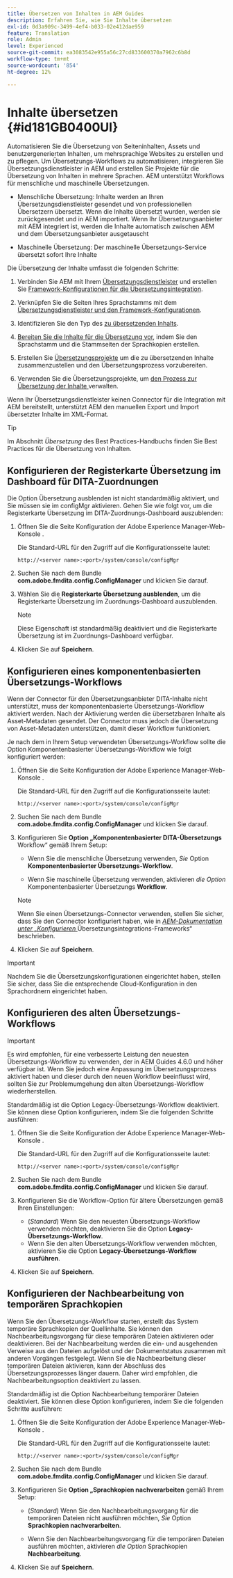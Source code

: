 ```yaml
---
title: Übersetzen von Inhalten in AEM Guides
description: Erfahren Sie, wie Sie Inhalte übersetzen
exl-id: 0d3a909c-3499-4ef4-b033-02e412dae959
feature: Translation
role: Admin
level: Experienced
source-git-commit: ea3083542e955a56c27cd833600370a7962c6b8d
workflow-type: tm+mt
source-wordcount: '854'
ht-degree: 12%

---
```


# Inhalte übersetzen {#id181GB0400UI}

Automatisieren Sie die Übersetzung von Seiteninhalten, Assets und benutzergenerierten Inhalten, um mehrsprachige Websites zu erstellen und zu pflegen. Um Übersetzungs-Workflows zu automatisieren, integrieren Sie Übersetzungsdienstleister in AEM und erstellen Sie Projekte für die Übersetzung von Inhalten in mehrere Sprachen. AEM unterstützt Workflows für menschliche und maschinelle Übersetzungen.

- Menschliche Übersetzung: Inhalte werden an Ihren Übersetzungsdienstleister gesendet und von professionellen Übersetzern übersetzt. Wenn die Inhalte übersetzt wurden, werden sie zurückgesendet und in AEM importiert. Wenn Ihr Übersetzungsanbieter mit AEM integriert ist, werden die Inhalte automatisch zwischen AEM und dem Übersetzungsanbieter ausgetauscht

- Maschinelle Übersetzung: Der maschinelle Übersetzungs-Service übersetzt sofort Ihre Inhalte


Die Übersetzung der Inhalte umfasst die folgenden Schritte:

1. Verbinden Sie AEM mit Ihrem [Übersetzungsdienstleister](https://helpx.adobe.com/de/experience-manager/6-5/sites/administering/using/tc-tic.html#ConnectingtoaTranslationServiceProvider) und erstellen Sie [Framework-Konfigurationen für die Übersetzungsintegration](https://helpx.adobe.com/de/experience-manager/6-5/sites/administering/using/tc-tic.html#CreatingaTranslationIntegrationConfiguration).

1. Verknüpfen Sie die Seiten Ihres Sprachstamms mit dem [Übersetzungsdienstleister und den Framework-Konfigurationen](https://helpx.adobe.com/de/experience-manager/6-5/sites/administering/using/tc-tic.html#ConfiguringPagesforTranslation).

1. Identifizieren Sie den Typ des [zu übersetzenden Inhalts](https://helpx.adobe.com/de/experience-manager/6-5/sites/administering/using/tc-rules.html).

1. [Bereiten Sie die Inhalte für die Übersetzung vor](https://helpx.adobe.com/de/experience-manager/6-5/sites/administering/using/tc-prep.html), indem Sie den Sprachstamm und die Stammseiten der Sprachkopien erstellen.

1. Erstellen Sie [Übersetzungsprojekte](https://helpx.adobe.com/de/experience-manager/6-5/sites/administering/using/tc-manage.html) um die zu übersetzenden Inhalte zusammenzustellen und den Übersetzungsprozess vorzubereiten.

1. Verwenden Sie die Übersetzungsprojekte, um [den Prozess zur Übersetzung der Inhalte ](https://helpx.adobe.com/de/experience-manager/6-5/sites/administering/using/tc-manage.html) verwalten.


Wenn Ihr Übersetzungsdienstleister keinen Connector für die Integration mit AEM bereitstellt, unterstützt AEM den manuellen Export und Import übersetzter Inhalte im XML-Format.

>[!TIP]
>
> Im Abschnitt *Übersetzung* des Best Practices-Handbuchs finden Sie Best Practices für die Übersetzung von Inhalten.

## Konfigurieren der Registerkarte Übersetzung im Dashboard für DITA-Zuordnungen

Die Option Übersetzung ausblenden ist nicht standardmäßig aktiviert, und Sie müssen sie im configMgr aktivieren. Gehen Sie wie folgt vor, um die Registerkarte Übersetzung im DITA-Zuordnungs-Dashboard auszublenden:

1. Öffnen Sie die Seite Konfiguration der Adobe Experience Manager-Web-Konsole .

   Die Standard-URL für den Zugriff auf die Konfigurationsseite lautet:

   ```http
   http://<server name>:<port>/system/console/configMgr
   ```

1. Suchen Sie nach dem Bundle **com.adobe.fmdita.config.ConfigManager** und klicken Sie darauf.

1. Wählen Sie die **Registerkarte Übersetzung ausblenden**, um die Registerkarte Übersetzung im Zuordnungs-Dashboard auszublenden.

   >[!NOTE]
   >
   > Diese Eigenschaft ist standardmäßig deaktiviert und die Registerkarte Übersetzung ist im Zuordnungs-Dashboard verfügbar.

1. Klicken Sie auf **Speichern**.

## Konfigurieren eines komponentenbasierten Übersetzungs-Workflows

Wenn der Connector für den Übersetzungsanbieter DITA-Inhalte nicht unterstützt, muss der komponentenbasierte Übersetzungs-Workflow aktiviert werden. Nach der Aktivierung werden die übersetzbaren Inhalte als Asset-Metadaten gesendet. Der Connector muss jedoch die Übersetzung von Asset-Metadaten unterstützen, damit dieser Workflow funktioniert.

Je nach dem in Ihrem Setup verwendeten Übersetzungs-Workflow sollte die Option Komponentenbasierter Übersetzungs-Workflow wie folgt konfiguriert werden:

1. Öffnen Sie die Seite Konfiguration der Adobe Experience Manager-Web-Konsole .

   Die Standard-URL für den Zugriff auf die Konfigurationsseite lautet:

   ```http
   http://<server name>:<port>/system/console/configMgr
   ```

1. Suchen Sie nach dem Bundle **com.adobe.fmdita.config.ConfigManager** und klicken Sie darauf.

1. Konfigurieren Sie **Option „Komponentenbasierter DITA-Übersetzungs** Workflow“ gemäß Ihrem Setup:

   - Wenn Sie die menschliche Übersetzung verwenden, *Sie* Option **Komponentenbasierter Übersetzungs-Workflow**.

   - Wenn Sie maschinelle Übersetzung verwenden, aktivieren *die Option* Komponentenbasierter Übersetzungs **Workflow**.

   >[!NOTE]
   >
   > Wenn Sie einen Übersetzungs-Connector verwenden, stellen Sie sicher, dass Sie den Connector konfiguriert haben, wie in *[AEM-Dokumentation unter „Konfigurieren ](https://helpx.adobe.com/de/experience-manager/6-5/sites/administering/using/tc-tic.html)* Übersetzungsintegrations-Frameworks“ beschrieben.

1. Klicken Sie auf **Speichern**.

>[!IMPORTANT]
>
> Nachdem Sie die Übersetzungskonfigurationen eingerichtet haben, stellen Sie sicher, dass Sie die entsprechende Cloud-Konfiguration in den Sprachordnern eingerichtet haben.

## Konfigurieren des alten Übersetzungs-Workflows

>[!IMPORTANT]
> 
> Es wird empfohlen, für eine verbesserte Leistung den neuesten Übersetzungs-Workflow zu verwenden, der in AEM Guides 4.6.0 und höher verfügbar ist. Wenn Sie jedoch eine Anpassung im Übersetzungsprozess aktiviert haben und dieser durch den neuen Workflow beeinflusst wird, sollten Sie zur Problemumgehung den alten Übersetzungs-Workflow wiederherstellen.



Standardmäßig ist die Option Legacy-Übersetzungs-Workflow deaktiviert. Sie können diese Option konfigurieren, indem Sie die folgenden Schritte ausführen:

1. Öffnen Sie die Seite Konfiguration der Adobe Experience Manager-Web-Konsole .

   Die Standard-URL für den Zugriff auf die Konfigurationsseite lautet:

   ```http
   http://<server name>:<port>/system/console/configMgr
   ```

1. Suchen Sie nach dem Bundle **com.adobe.fmdita.config.ConfigManager** und klicken Sie darauf.

1. Konfigurieren Sie die Workflow-Option für ältere Übersetzungen gemäß Ihren Einstellungen:

   - (*Standard*) Wenn Sie den neuesten Übersetzungs-Workflow verwenden möchten, deaktivieren Sie die Option **Legacy-Übersetzungs-Workflow**.
   - Wenn Sie den alten Übersetzungs-Workflow verwenden möchten, aktivieren Sie die Option **Legacy-Übersetzungs-Workflow ausführen**.

1. Klicken Sie auf **Speichern**.






<!---

This was added for 2406 CS IG

## Configure the legacy translation workflow 

It is recommended that you use the latest translation workflow, which provides enhanced performance. However, you can configure the legacy translation workflow if necessary.

Based on the translation workflow used in your setup, provide the following (property) details to configure the legacy translation workflow: the component-based translation workflow option should be configured as follows:

1.  Open the Adobe Experience Manager Web Console Configuration page.

    The default URL to access the configuration page is:

    ! Add the syntax of http as given in previous config

    Note: Configure htttp code as given in previous sample
    

1.  Search for and click on the **com.adobe.fmdita.config.ConfigManager** bundle.



1.  Configure the **Run legacy translation workflow** option as per your setup:

    -   If you use the latest translation workflow, then *Disable* \( `false`\) the **Run legacy translation workflow** option. The latest translation workflow is enabled by default. <br> 

    -   If you use the legacy translation, then *Enable \( `true`\)* the **Run legacy translation workflow** option.

1.  Click **Save**.


--->


## Konfigurieren der Nachbearbeitung von temporären Sprachkopien

Wenn Sie den Übersetzungs-Workflow starten, erstellt das System temporäre Sprachkopien der Quellinhalte. Sie können den Nachbearbeitungsvorgang für diese temporären Dateien aktivieren oder deaktivieren. Bei der Nachbearbeitung werden die ein- und ausgehenden Verweise aus den Dateien aufgelöst und der Dokumentstatus zusammen mit anderen Vorgängen festgelegt. Wenn Sie die Nachbearbeitung dieser temporären Dateien aktivieren, kann der Abschluss des Übersetzungsprozesses länger dauern. Daher wird empfohlen, die Nachbearbeitungsoption deaktiviert zu lassen.

Standardmäßig ist die Option Nachbearbeitung temporärer Dateien deaktiviert. Sie können diese Option konfigurieren, indem Sie die folgenden Schritte ausführen:

1. Öffnen Sie die Seite Konfiguration der Adobe Experience Manager-Web-Konsole .

   Die Standard-URL für den Zugriff auf die Konfigurationsseite lautet:

   ```http
   http://<server name>:<port>/system/console/configMgr
   ```

1. Suchen Sie nach dem Bundle **com.adobe.fmdita.config.ConfigManager** und klicken Sie darauf.

1. Konfigurieren Sie **Option „Sprachkopien nachverarbeiten** gemäß Ihrem Setup:

   - \(*Standard*\) Wenn Sie den Nachbearbeitungsvorgang für die temporären Dateien nicht ausführen möchten, *Sie* Option **Sprachkopien nachverarbeiten**.

   - Wenn Sie den Nachbearbeitungsvorgang für die temporären Dateien ausführen möchten, aktivieren *die Option* Sprachkopien **Nachbearbeitung**.

1. Klicken Sie auf **Speichern**.
